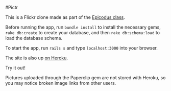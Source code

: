 #Pictr

This is a Flickr clone made as part of the [Epicodus class](www.epicodus.com).

Before running the app, run `bundle install` to install the necessary gems, `rake db:create` to create your database, and then `rake db:schema:load` to load the database schema.

To start the app, run `rails s` and type `localhost:3000` into your browser.

The site is also up [on Heroku](http://pictr.herokuapp.com).

Try it out!

Pictures uploaded through the Paperclip gem are not stored with Heroku, so you may notice broken image links from other users.
